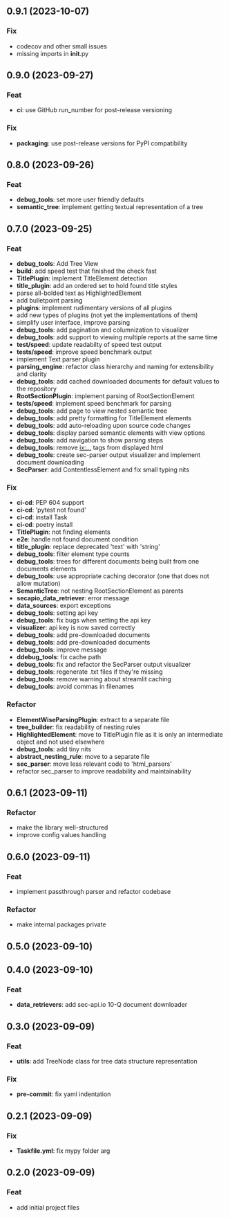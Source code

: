 ## 0.9.1 (2023-10-07)

### Fix

- codecov and other small issues
- missing imports in __init__.py

## 0.9.0 (2023-09-27)

### Feat

- **ci**: use GitHub run_number for post-release versioning

### Fix

- **packaging**: use post-release versions for PyPI compatibility

## 0.8.0 (2023-09-26)

### Feat

- **debug_tools**: set more user friendly defaults
- **semantic_tree**: implement getting textual representation of a tree

## 0.7.0 (2023-09-25)

### Feat

- **debug_tools**: Add Tree View
- **build**: add speed test that finished the check fast
- **TitlePlugin**: implement TitleElement detection
- **title_plugin**: add an ordered set to hold found title styles
- parse all-bolded text as HighlightedElement
- add bulletpoint parsing
- **plugins**: implement rudimentary versions of all plugins
- add new types of plugins (not yet the implementations of them)
- simplify user interface, improve parsing
- **debug_tools**: add pagination and columnization to visualizer
- **debug_tools**: add support to viewing multiple reports at the same time
- **test/speed**: update readabilty of speed test output
- **tests/speed**: improve speed benchmark output
- implement Text parser plugin
- **parsing_engine**: refactor class hierarchy and naming for extensibility and clarity
- **debug_tools**: add cached downloaded documents for default values to the repository
- **RootSectionPlugin**: implement parsing of RootSectionElement
- **tests/speed**: implement speed benchmark for parsing
- **debug_tools**: add page to view nested semantic tree
- **debug_tools**: add pretty formatting for TitleElement elements
- **debug_tools**: add auto-reloading upon source code changes
- **debug_tools**: display parsed semantic elements with view options
- **debug_tools**: add navigation to show parsing steps
- **debug_tools**: remove <ix:...> tags from displayed html
- **debug_tools**: create sec-parser output visualizer and implement document downloading
- **SecParser**: add ContentlessElement and fix small typing nits

### Fix

- **ci-cd**: PEP 604 support
- **ci-cd**: 'pytest not found'
- **ci-cd**: install Task
- **ci-cd**: poetry install
- **TitlePlugin**: not finding elements
- **e2e**: handle not found document condition
- **title_plugin**: replace deprecated 'text' with 'string'
- **debug_tools**: filter element type counts
- **debug_tools**: trees for different documents being built from one documents elements
- **debug_tools**: use appropriate caching decorator (one that does not allow mutation)
- **SemanticTree**: not nesting RootSectionElement as parents
- **secapio_data_retriever**: error message
- **data_sources**: export exceptions
- **debug_tools**: setting api key
- **debug_tools**: fix bugs when setting the api key
- **visualizer**: api key is now saved correctly
- **debug_tools**: add pre-downloaded documents
- **debug_tools**: add pre-downloaded documents
- **debug_tools**: improve message
- **ddebug_tools**: fix cache path
- **debug_tools**: fix and refactor the SecParser output visualizer
- **debug_tools**: regenerate .txt files if they're missing
- **debug_tools**: remove warning about streamlit caching
- **debug_tools**: avoid commas in filenames

### Refactor

- **ElementWiseParsingPlugin**: extract to a separate file
- **tree_builder**: fix readability of nesting rules
- **HighlightedElement**: move to TitlePlugin file as it is only an intermediate object and not used elsewhere
- **debug_tools**: add tiny nits
- **abstract_nesting_rule**: move to a separate file
- **sec_parser**: move less relevant code to 'html_parsers'
- refactor sec_parser to improve readability and maintainability

## 0.6.1 (2023-09-11)

### Refactor

- make the library well-structured
- improve config values handling

## 0.6.0 (2023-09-11)

### Feat

- implement passthrough parser and refactor codebase

### Refactor

- make internal packages private

## 0.5.0 (2023-09-10)

## 0.4.0 (2023-09-10)

### Feat

- **data_retrievers**: add sec-api.io 10-Q document downloader

## 0.3.0 (2023-09-09)

### Feat

- **utils**: add TreeNode class for tree data structure representation

### Fix

- **pre-commit**: fix yaml indentation

## 0.2.1 (2023-09-09)

### Fix

- **Taskfile.yml**: fix mypy folder arg

## 0.2.0 (2023-09-09)

### Feat

- add initial project files

